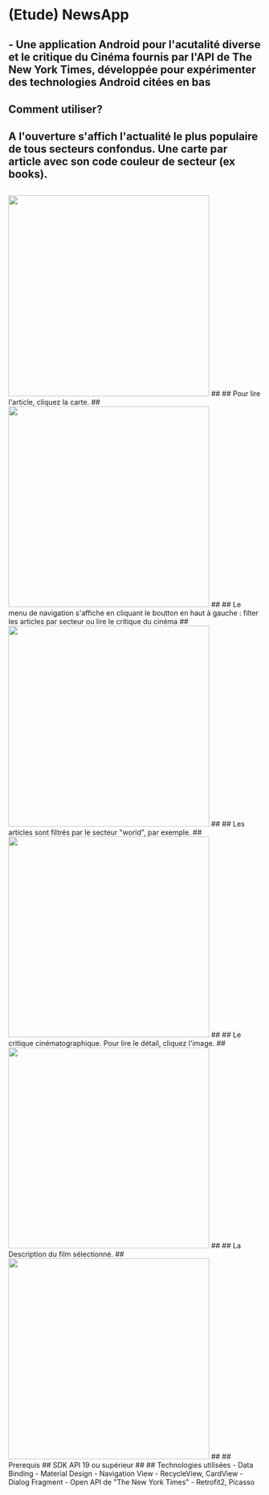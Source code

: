 # (Etude) NewsApp #
## - Une application Android pour l'acutalité diverse et le critique du Cinéma fournis par l'API de The New York Times, développée pour expérimenter des technologies Android citées en bas
## 
## Comment utiliser?
##
## A l'ouverture s'affich l'actualité le plus populaire de tous secteurs confondus. Une carte par article avec son code couleur de secteur (ex books).
##
<img src="https://cloud.githubusercontent.com/assets/21304543/22071330/18caf026-dd9f-11e6-9916-1466af5a375b.png" width="400"/>
##
## Pour lire l'article, cliquez la carte.
##
<img src="https://cloud.githubusercontent.com/assets/21304543/22072751/9b508e3a-dda3-11e6-8d82-278d7e3385b8.png" width="400"/>
##
## Le menu de navigation s'affiche en cliquant le boutton en haut à gauche : filter les articles par secteur ou lire le critique du cinéma
##
<img src="https://cloud.githubusercontent.com/assets/21304543/22072888/109b1d40-dda4-11e6-98dd-52deedbd8f34.png" width="400"/>
##
## Les articles sont filtrés par le secteur "world", par exemple. 
##
<img src="https://cloud.githubusercontent.com/assets/21304543/22071846/c8850d16-dda0-11e6-96ec-5ca0c17a3fdf.png" width="400"/>
##
## Le critique cinématographique. Pour lire le détail, cliquez l'image.
##
<img src="https://cloud.githubusercontent.com/assets/21304543/22071866/d50755e4-dda0-11e6-919e-e7730a6a33f7.png" width="400"/>
##
## La Description du film sélectionné. 
##
<img src="https://cloud.githubusercontent.com/assets/21304543/22072018/459981f6-dda1-11e6-8772-b492d5c80bf4.png" width="400"/>
##
## Prerequis
##
SDK API 19 ou supérieur
##
## Technologies utilisées
- Data Binding
- Material Design - Navigation View
- RecycleView, CardView
- Dialog Fragment
- Open API de "The New York Times"
- Retrofit2, Picasso



